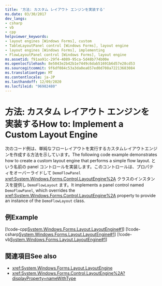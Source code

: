 ```yaml
---
title: '方法: カスタム レイアウト エンジンを実装する'
ms.date: 03/30/2017
dev_langs:
- csharp
- vb
- cpp
helpviewer_keywords:
- layout engines [Windows Forms], custom
- TableLayoutPanel control [Windows Forms], layout engine
- layout engines [Windows Forms], implementing
- FlowLayoutPanel control [Windows Forms], layout engine
ms.assetid: f91aa91c-29f4-4089-95ca-5d48b774b00e
ms.openlocfilehash: 8e5043e2b42b1e7449c6dab51691b6d57e28cd53
ms.sourcegitcommit: 9f6df084c53a3da0ea657ed0d708a72213683084
ms.translationtype: MT
ms.contentlocale: ja-JP
ms.lasthandoff: 12/09/2020
ms.locfileid: "96982480"
---
```

# <a name="how-to-implement-a-custom-layout-engine"></a><span data-ttu-id="d4d7a-102">方法: カスタム レイアウト エンジンを実装する</span><span class="sxs-lookup"><span data-stu-id="d4d7a-102">How to: Implement a Custom Layout Engine</span></span>
<span data-ttu-id="d4d7a-103">次のコード例は、単純なフローレイアウトを実行するカスタムレイアウトエンジンを作成する方法を示しています。</span><span class="sxs-lookup"><span data-stu-id="d4d7a-103">The following code example demonstrates how to create a custom layout engine that performs a simple flow layout.</span></span> <span data-ttu-id="d4d7a-104">という名前の panel コントロールを実装します。このコントロールは、プロパティをオーバーライドして `DemoFlowPanel` <xref:System.Windows.Forms.Control.LayoutEngine%2A> クラスのインスタンスを提供し `DemoFlowLayout` ます。</span><span class="sxs-lookup"><span data-stu-id="d4d7a-104">It implements a panel control named `DemoFlowPanel`, which overrides the <xref:System.Windows.Forms.Control.LayoutEngine%2A> property to provide an instance of the `DemoFlowLayout` class.</span></span>  
  
## <a name="example"></a><span data-ttu-id="d4d7a-105">例</span><span class="sxs-lookup"><span data-stu-id="d4d7a-105">Example</span></span>  
 [!code-cpp[System.Windows.Forms.Layout.LayoutEngine#1](~/samples/snippets/cpp/VS_Snippets_Winforms/System.Windows.Forms.Layout.LayoutEngine/cpp/DemoFlowLayout.cpp#1)]
 [!code-csharp[System.Windows.Forms.Layout.LayoutEngine#1](~/samples/snippets/csharp/VS_Snippets_Winforms/System.Windows.Forms.Layout.LayoutEngine/CS/DemoFlowLayout.cs#1)]
 [!code-vb[System.Windows.Forms.Layout.LayoutEngine#1](~/samples/snippets/visualbasic/VS_Snippets_Winforms/System.Windows.Forms.Layout.LayoutEngine/VB/DemoFlowLayout.vb#1)]  
  
## <a name="see-also"></a><span data-ttu-id="d4d7a-106">関連項目</span><span class="sxs-lookup"><span data-stu-id="d4d7a-106">See also</span></span>

- <xref:System.Windows.Forms.Layout.LayoutEngine>
- <xref:System.Windows.Forms.Control.LayoutEngine%2A?displayProperty=nameWithType>
